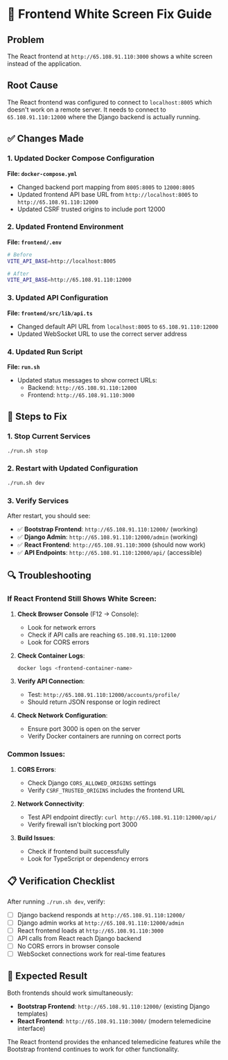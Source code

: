 # 🔧 Frontend White Screen Fix Guide

## Problem
The React frontend at `http://65.108.91.110:3000` shows a white screen instead of the application.

## Root Cause
The React frontend was configured to connect to `localhost:8005` which doesn't work on a remote server. It needs to connect to `65.108.91.110:12000` where the Django backend is actually running.

## ✅ Changes Made

### 1. Updated Docker Compose Configuration
**File: `docker-compose.yml`**
- Changed backend port mapping from `8005:8005` to `12000:8005` 
- Updated frontend API base URL from `http://localhost:8005` to `http://65.108.91.110:12000`
- Updated CSRF trusted origins to include port 12000

### 2. Updated Frontend Environment
**File: `frontend/.env`**
```bash
# Before
VITE_API_BASE=http://localhost:8005

# After  
VITE_API_BASE=http://65.108.91.110:12000
```

### 3. Updated API Configuration
**File: `frontend/src/lib/api.ts`**
- Changed default API URL from `localhost:8005` to `65.108.91.110:12000`
- Updated WebSocket URL to use the correct server address

### 4. Updated Run Script
**File: `run.sh`**
- Updated status messages to show correct URLs:
  - Backend: `http://65.108.91.110:12000`
  - Frontend: `http://65.108.91.110:3000`

## 🚀 Steps to Fix

### 1. Stop Current Services
```bash
./run.sh stop
```

### 2. Restart with Updated Configuration
```bash
./run.sh dev
```

### 3. Verify Services
After restart, you should see:
- ✅ **Bootstrap Frontend**: `http://65.108.91.110:12000/` (working)
- ✅ **Django Admin**: `http://65.108.91.110:12000/admin` (working)
- ✅ **React Frontend**: `http://65.108.91.110:3000` (should now work)
- ✅ **API Endpoints**: `http://65.108.91.110:12000/api/` (accessible)

## 🔍 Troubleshooting

### If React Frontend Still Shows White Screen:

1. **Check Browser Console** (F12 → Console):
   - Look for network errors
   - Check if API calls are reaching `65.108.91.110:12000`
   - Look for CORS errors

2. **Check Container Logs**:
   ```bash
   docker logs <frontend-container-name>
   ```

3. **Verify API Connection**:
   - Test: `http://65.108.91.110:12000/accounts/profile/`
   - Should return JSON response or login redirect

4. **Check Network Configuration**:
   - Ensure port 3000 is open on the server
   - Verify Docker containers are running on correct ports

### Common Issues:

1. **CORS Errors**: 
   - Check Django `CORS_ALLOWED_ORIGINS` settings
   - Verify `CSRF_TRUSTED_ORIGINS` includes the frontend URL

2. **Network Connectivity**:
   - Test API endpoint directly: `curl http://65.108.91.110:12000/api/`
   - Verify firewall isn't blocking port 3000

3. **Build Issues**:
   - Check if frontend built successfully
   - Look for TypeScript or dependency errors

## 📋 Verification Checklist

After running `./run.sh dev`, verify:

- [ ] Django backend responds at `http://65.108.91.110:12000/`
- [ ] Django admin works at `http://65.108.91.110:12000/admin`  
- [ ] React frontend loads at `http://65.108.91.110:3000`
- [ ] API calls from React reach Django backend
- [ ] No CORS errors in browser console
- [ ] WebSocket connections work for real-time features

## 🎯 Expected Result

Both frontends should work simultaneously:
- **Bootstrap Frontend**: `http://65.108.91.110:12000/` (existing Django templates)
- **React Frontend**: `http://65.108.91.110:3000/` (modern telemedicine interface)

The React frontend provides the enhanced telemedicine features while the Bootstrap frontend continues to work for other functionality.